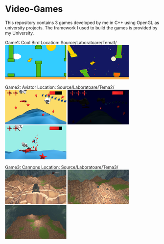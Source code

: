 # Video-Games
This repository contains 3 games developed by me in C++ using OpenGL as university projects.
The framework I used to build the games is provided by my University.

Game1: Cool Bird
Location: Source/Laboratoare/Tema1/
<img src="images/t1_p1.png" width=200>
<img src="images/t1_p2.png" width=200>

Game2: Aviator
Location: Source/Laboratoare/Tema2/
<img src="images/t2_p1.png" width=200>
<img src="images/t2_p2.png" width=200>
<img src="images/t2_p3.png" width=200>

Game3: Cannons
Location: Source/Laboratoare/Tema3/
<img src="images/t3_p1.png" width=200>
<img src="images/t3_p2.png" width=200>
<img src="images/t3_p3.png" width=200>
